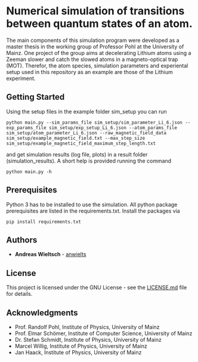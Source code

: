 # Numerical simulation of transitions between quantum states of an atom.
The main components of this simulation program were developed as a master thesis in the working group of Professor Pohl 
at the University of Mainz. One project of the group aims at decelerating Lithium atoms using a Zeeman slower and 
catch the slowed atoms in a magneto-optical trap (MOT). Therefor, the atom species, simulation parameters and experiental 
setup used in this repository as an example are those of the Lithium experiment.

## Getting Started

Using the setup files in the example folder sim_setup you can run
```
python main.py --sim_params_file sim_setup/sim_parameter_Li_6.json --exp_params_file sim_setup/exp_setup_Li_6.json --atom_params_file sim_setup/atom_parameter_Li_6.json --raw_magnetic_field_data sim_setup/example_magnetic_field.txt --max_step_size sim_setup/example_magnetic_field_maximum_step_length.txt
```
and get simulation results (log file, plots) in a result folder (simulation_results). A short help is provided running the command
```
python main.py -h
```

## Prerequisites

Python 3 has to be installed to use the simulation. All python package prerequisites are listed in the requirements.txt. Install the 
packages via
```
pip install requirements.txt
```

## Authors

* **Andreas Wieltsch** - [anwielts](https://github.com/anwielts)

## License

This project is licensed under the GNU License - see the [LICENSE.md](LICENSE.md) file for details.

## Acknowledgments
* Prof. Randolf Pohl, Institute of Physics, University of Mainz
* Prof. Elmar Schömer, Institute of Computer Science, University of Mainz
* Dr. Stefan Schmidt, Institute of Physics, University of Mainz
* Marcel Willig, Institute of Physics, University of Mainz
* Jan Haack, Institute of Physics, University of Mainz
